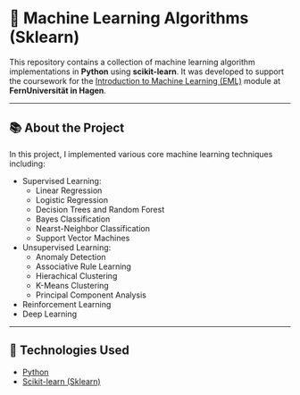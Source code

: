 # 🧠 Machine Learning Algorithms (Sklearn)

This repository contains a collection of machine learning algorithm implementations in **Python** using **scikit-learn**. It was developed to support the coursework for the [Introduction to Machine Learning (EML)](https://www.fernuni-hagen.de/mi/studium/module/eml.shtml) module at **FernUniversität in Hagen**.

---

## 📚 About the Project

In this project, I implemented various core machine learning techniques including:

- Supervised Learning:
  - Linear Regression
  - Logistic Regression
  - Decision Trees and Random Forest
  - Bayes Classification
  - Nearst-Neighbor Classification
  - Support Vector Machines
- Unsupervised Learning:
  - Anomaly Detection
  - Associative Rule Learning
  - Hierachical Clustering
  - K-Means Clustering
  - Principal Component Analysis
- Reinforcement Learning
- Deep Learning

---

## 🧪 Technologies Used

- [Python](https://www.python.org/)
- [Scikit-learn (Sklearn)](https://scikit-learn.org/)
